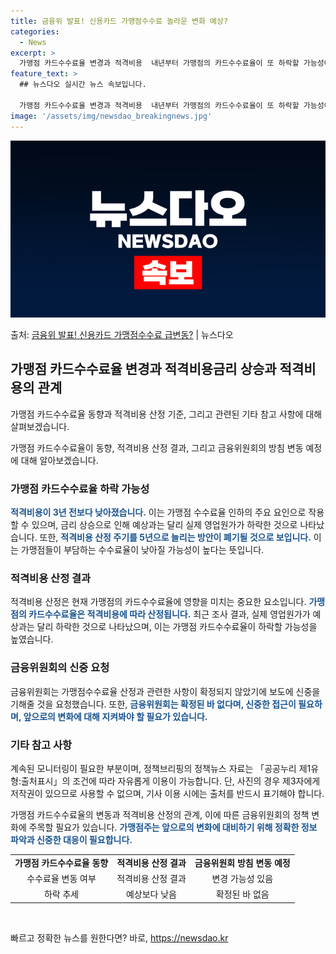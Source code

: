 ```yaml
---
title: 금융위 발표! 신용카드 가맹점수수료 놀라운 변화 예상?
categories:
  - News
excerpt: >
  가맹점 카드수수료율 변경과 적격비용  내년부터 가맹점의 카드수수료율이 또 하락할 가능성이 높습니다. 이는 금…
feature_text: >
  ## 뉴스다오 실시간 뉴스 속보입니다.

  가맹점 카드수수료율 변경과 적격비용  내년부터 가맹점의 카드수수료율이 또 하락할 가능성이 높습니다. 이는 금…
image: '/assets/img/newsdao_breakingnews.jpg'
---
```


![뉴스다오 속보](/assets/img/newsdao_breakingnews.jpg)

<p>출처: <a href="https://newsdao.kr/4432" rel="dofollow">금융위 발표! 신용카드 가맹점수수료 급변동?</a> | 뉴스다오</p>

<h2 data-ke-size="size26">가맹점 카드수수료율 변경과 적격비용금리 상승과 적격비용의 관계</h2>
가맹점 카드수수료율 동향과 적격비용 산정 기준, 그리고 관련된 기타 참고 사항에 대해 살펴보겠습니다.

<p data-ke-size="size16">가맹점 카드수수료율이 동향, 적격비용 산정 결과, 그리고 금융위원회의 방침 변동 예정에 대해 알아보겠습니다.</p>

<h3>가맹점 카드수수료율 하락 가능성</h3>
<b><span style="color: #1a5490;">적격비용이 3년 전보다 낮아졌습니다.</span></b> 이는 가맹점 수수료율 인하의 주요 요인으로 작용할 수 있으며, 금리 상승으로 인해 예상과는 달리 실제 영업원가가 하락한 것으로 나타났습니다. 또한, <b><span style="color: #1a5490;">적격비용 산정 주기를 5년으로 늘리는 방안이 폐기될 것으로 보입니다.</span></b> 이는 가맹점들이 부담하는 수수료율이 낮아질 가능성이 높다는 뜻입니다.

<h3>적격비용 산정 결과</h3>
적격비용 산정은 현재 가맹점의 카드수수료율에 영향을 미치는 중요한 요소입니다. <b><span style="color: #1a5490;">가맹점의 카드수수료율은 적격비용에 따라 산정됩니다.</span></b> 최근 조사 결과, 실제 영업원가가 예상과는 달리 하락한 것으로 나타났으며, 이는 가맹점 카드수수료율이 하락할 가능성을 높였습니다.

<h3>금융위원회의 신중 요청</h3>
금융위원회는 가맹점수수료율 산정과 관련한 사항이 확정되지 않았기에 보도에 신중을 기해줄 것을 요청했습니다. 또한, <b><span style="color: #1a5490;">금융위원회는 확정된 바 없다며, 신중한 접근이 필요하며, 앞으로의 변화에 대해 지켜봐야 할 필요가 있습니다.</span></b>

<h3>기타 참고 사항</h3>
계속된 모니터링이 필요한 부분이며, 정책브리핑의 정책뉴스 자료는 「공공누리 제1유형:출처표시」의 조건에 따라 자유롭게 이용이 가능합니다. 단, 사진의 경우 제3자에게 저작권이 있으므로 사용할 수 없으며, 기사 이용 시에는 출처를 반드시 표기해야 합니다.

가맹점 카드수수료율의 변동과 적격비용 산정의 관계, 이에 따른 금융위원회의 정책 변화에 주목할 필요가 있습니다. <b><span style="color: #1a5490;">가맹점주는 앞으로의 변화에 대비하기 위해 정확한 정보 파악과 신중한 대응이 필요합니다.</span></b>

<table>
	<tr>
		<td style="text-align: center; height: 17px;"><b>가맹점 카드수수료율 동향</b></td>
		<td style="text-align: center; height: 17px;"><b>적격비용 산정 결과</b></td>
		<td style="text-align: center; height: 17px;"><b>금융위원회 방침 변동 예정</b></td>
	</tr>
	<tr>
		<td style="text-align: center; height: 17px;">수수료율 변동 여부</td>
		<td style="text-align: center; height: 17px;">적격비용 산정 결과</td>
		<td style="text-align: center; height: 17px;">변경 가능성 있음</td>
	</tr>
	<tr>
		<td style="text-align: center; height: 17px;">하락 추세</td>
		<td style="text-align: center; height: 17px;">예상보다 낮음</td>
		<td style="text-align: center; height: 17px;">확정된 바 없음</td>
	</tr>
</table>

<p data-ke-size="size16">&nbsp;</p> 

빠르고 정확한 뉴스를 원한다면? 바로, <a href="https://newsdao.kr" rel="dofollow">https://newsdao.kr</a>


    
